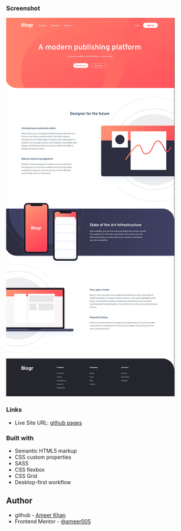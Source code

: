 ### Screenshot

![](images/screenshot.png)

### Links

- Live Site URL: [github pages](https://ameer005.github.io/bloggr-landing-page/)

### Built with

- Semantic HTML5 markup
- CSS custom properties
- SASS
- CSS flexbox
- CSS Grid
- Desktop-first workflow

## Author

- github - [Ameer Khan](https://github.com/ameer005)
- Frontend Mentor - [@ameer005](https://www.frontendmentor.io/profile/ameer005)
